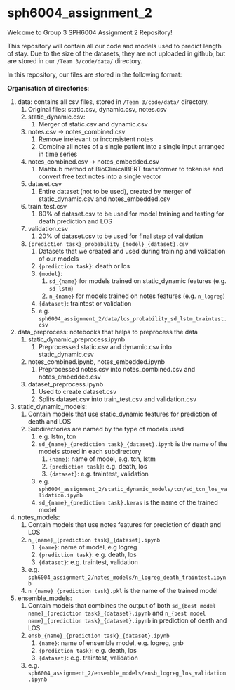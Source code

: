 # sph6004_assignment_2

Welcome to Group 3 SPH6004 Assignment 2 Repository!

This repository will contain all our code and models used to predict length of stay. Due to the size of the datasets, they are not uploaded in github, but are stored in our `/Team 3/code/data/` directory. 

In this repository, our files are stored in the following format:

**Organisation of directories**:  
1. data: contains all csv files, stored in `/Team 3/code/data/` directory.
    1. Original files: static.csv, dynamic.csv, notes.csv 
    2. static_dynamic.csv:  
        1. Merger of static.csv and dynamic.csv
    3. notes.csv -> notes_combined.csv 
        1. Remove irrelevant or inconsistent notes 
        2. Combine all notes of a single patient into a single input arranged in time series 
    4. notes_combined.csv -> notes_embedded.csv 
        1. Mahbub method of BioClinicalBERT transformer to tokenise and convert free text notes into a single vector  
    5. dataset.csv  
        1. Entire dataset (not to be used), created by merger of static_dynamic.csv and notes_embedded.csv 
    6. train_test.csv 
        1. 80% of dataset.csv to be used for model training and testing for death prediction and LOS 
    7. validation.csv 
        1. 20% of dataset.csv to be used for final step of validation
    8. `{prediction task}_probability_{model}_{dataset}.csv`
        1. Datasets that we created and used during training and validation of our models
        2. `{prediction task}`: death or los
        3. `{model}`:
           1. `sd_{name}` for models trained on static_dynamic features (e.g. `sd_lstm`)
           2. `n_{name}` for models trained on notes features (e.g. `n_logreg`)
        4. `{dataset}`: traintest or validation
        5. e.g. `sph6004_assignment_2/data/los_probability_sd_lstm_traintest.csv`           
2. data_preprocess: notebooks that helps to preprocess the data 
    1. static_dynamic_preprocess.ipynb 
        1. Preprocessed static.csv and dynamic.csv into static_dynamic.csv 
    2. notes_combined.ipynb, notes_embedded.ipynb 
        1. Preprocessed notes.csv into notes_combined.csv and notes_embedded.csv 
    3. dataset_preprocess.ipynb 
        1. Used to create dataset.csv 
        2. Splits dataset.csv into train_test.csv and validation.csv
3. static_dynamic_models:
    1. Contain models that use static_dynamic features for prediction of death and LOS
    2. Subdirectories are named by the type of models used
        1. e.g. lstm, tcn
        2. `sd_{name}_{prediction task}_{dataset}.ipynb` is the name of the models stored in each subdirectory
            1. `{name}`: name of model, e.g. tcn, lstm
            2. `{prediction task}`: e.g. death, los
            3. `{dataset}`: e.g. traintest, validation
        4. e.g. `sph6004_assignment_2/static_dynamic_models/tcn/sd_tcn_los_validation.ipynb`
        5. `sd_{name}_{prediction task}.keras` is the name of the trained model
4. notes_models:
    1. Contain models that use notes features for prediction of death and LOS
    2. `n_{name}_{prediction task}_{dataset}.ipynb`
        1. `{name}`: name of model, e.g logreg
        2. `{prediction task}`: e.g. death, los
        3. `{dataset}`: e.g. traintest, validation
   3. e.g. `sph6004_assignment_2/notes_models/n_logreg_death_traintest.ipynb`
   4. `n_{name}_{prediction task}.pkl` is the name of the trained model
5. ensemble_models:
    1. Contain models that combines the output of both `sd_{best model name}_{prediction task}_{dataset}.ipynb` and `n_{best model name}_{prediction task}_{dataset}.ipynb` in prediction of death and LOS
    2. `ensb_{name}_{prediction task}_{dataset}.ipynb`
        1. `{name}`: name of ensemble model, e.g. logreg, gnb
        2. `{prediction task}`: e.g. death, los
        3. `{dataset}`: e.g. traintest, validation
    3. e.g. `sph6004_assignment_2/ensemble_models/ensb_logreg_los_validation.ipynb` 
